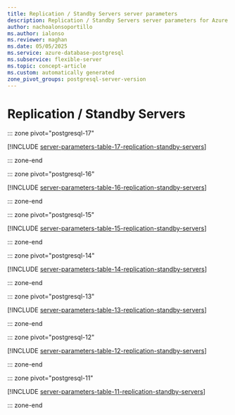```yaml
---
title: Replication / Standby Servers server parameters
description: Replication / Standby Servers server parameters for Azure Database for PostgreSQL flexible server.
author: nachoalonsoportillo
ms.author: ialonso
ms.reviewer: maghan
ms.date: 05/05/2025
ms.service: azure-database-postgresql
ms.subservice: flexible-server
ms.topic: concept-article
ms.custom: automatically generated
zone_pivot_groups: postgresql-server-version
---
```

# Replication / Standby Servers


::: zone pivot="postgresql-17"

[!INCLUDE [server-parameters-table-17-replication-standby-servers](./includes/server-parameters-table-17-replication-standby-servers.md)]

::: zone-end


::: zone pivot="postgresql-16"

[!INCLUDE [server-parameters-table-16-replication-standby-servers](./includes/server-parameters-table-16-replication-standby-servers.md)]

::: zone-end


::: zone pivot="postgresql-15"

[!INCLUDE [server-parameters-table-15-replication-standby-servers](./includes/server-parameters-table-15-replication-standby-servers.md)]

::: zone-end


::: zone pivot="postgresql-14"

[!INCLUDE [server-parameters-table-14-replication-standby-servers](./includes/server-parameters-table-14-replication-standby-servers.md)]

::: zone-end


::: zone pivot="postgresql-13"

[!INCLUDE [server-parameters-table-13-replication-standby-servers](./includes/server-parameters-table-13-replication-standby-servers.md)]

::: zone-end


::: zone pivot="postgresql-12"

[!INCLUDE [server-parameters-table-12-replication-standby-servers](./includes/server-parameters-table-12-replication-standby-servers.md)]

::: zone-end


::: zone pivot="postgresql-11"

[!INCLUDE [server-parameters-table-11-replication-standby-servers](./includes/server-parameters-table-11-replication-standby-servers.md)]

::: zone-end


